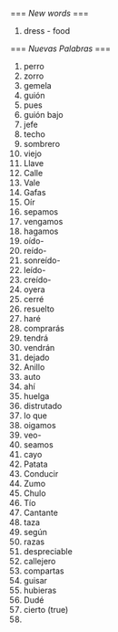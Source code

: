 === *New words* ===

1.  dress - food

=== *Nuevas Palabras* ===

1. perro
2. zorro
3. gemela
4. guión
5. pues
6. guión bajo
7. jefe
8. techo
9. sombrero
10. viejo
11. Llave
12. Calle
13. Vale
14. Gafas
15. Oír
16. sepamos
17. vengamos
18. hagamos
19. oído-
20. reído-
21. sonreído-
22. leído-
23. creído-
24. oyera
25. cerré
26. resuelto
27. haré
28. comprarás
29. tendrá
30. vendrán
31. dejado
32. Anillo
33. auto
34. ahí
35. huelga
36. distrutado
37. lo que
38. oigamos
39. veo-    
40. seamos 
41. cayo
42. Patata
43. Conducir
44. Zumo
45. Chulo
46. Tío
47. Cantante
48. taza
49. según
50. razas
51. despreciable
52. callejero
53. compartas
54. guisar
55. hubieras
56. Dudé
57. cierto (true)
58. 
